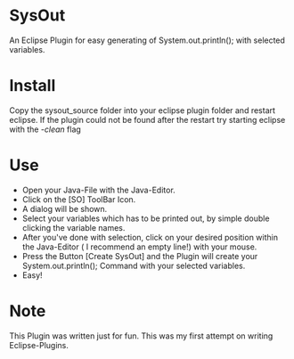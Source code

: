# SysOut
An Eclipse Plugin for easy generating of System.out.println(); with selected variables. 

# Install
Copy the sysout_source folder into your eclipse plugin folder and restart eclipse.
If the plugin could not be found after the restart try starting eclipse with the *-clean* flag

# Use
- Open your Java-File with the Java-Editor. 
- Click on the [SO] ToolBar Icon.
- A dialog will be shown.
- Select your variables which has to be printed out, by simple double clicking the variable names.
- After you've done with selection, click on your desired position within the Java-Editor ( I recommend an empty line!) with your mouse.
- Press the Button [Create SysOut] and the Plugin will create your System.out.println(<variables>); Command with your selected variables.
- Easy!

# Note
This Plugin was written just for fun. This was my first attempt on writing Eclipse-Plugins. 
